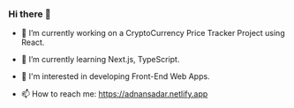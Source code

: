 ### Hi there 👋



- 🔭 I’m currently working on a CryptoCurrency Price Tracker Project using React.
 
- 🌱 I’m currently learning Next.js, TypeScript.
 
- 💬 I'm interested in developing Front-End Web Apps.

- 📫 How to reach me: https://adnansadar.netlify.app



